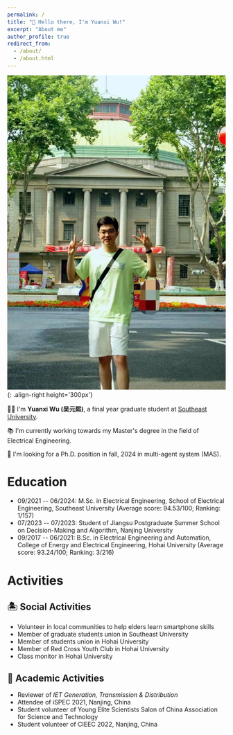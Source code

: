 ```yaml
---
permalink: /
title: "👋 Hello there, I'm Yuanxi Wu!"
excerpt: "About me"
author_profile: true
redirect_from: 
  - /about/
  - /about.html
---
```


![Illustration of combining vision and language modalities](/images/image_to_text.png){: .align-right height='300px'}

👨‍🎓 I'm **Yuanxi Wu (吴元熙)**, a final year graduate student at [Southeast University](https://www.seu.edu.cn/english/main.htm).

📚 I'm currently working towards my Master's degree in the field of Electrical Engineering.

📡 I'm looking for a Ph.D. position in fall, 2024 in multi-agent system (MAS).

Education
======
- 09/2021 -- 06/2024: M.Sc. in Electrical Engineering, School of Electrical Engineering, Southeast University (Average score: 94.53/100; Ranking: 1/157) 
- 07/2023 -- 07/2023: Student of Jiangsu Postgraduate Summer School on Decision-Making and Algorithm, Nanjing University 
- 09/2017 -- 06/2021: B.Sc. in Electrical Engineering and Automation, College of Energy and Electrical Engineering, Hohai University (Average score: 93.24/100; Ranking: 3/216)

Activities
======
🏝️ Social Activities
------
- Volunteer in local communities to help elders learn smartphone skills
- Member of graduate students union in Southeast University
- Member of students union in Hohai University
- Member of Red Cross Youth Club in Hohai University
- Class monitor in Hohai University 

📜 Academic Activities
------
- Reviewer of *IET Generation, Transmission & Distribution*
- Attendee of iSPEC 2021, Nanjing, China
- Student volunteer of Young Elite Scientists Salon of China Association for Science and Technology
- Student volunteer of CIEEC 2022, Nanjing, China
